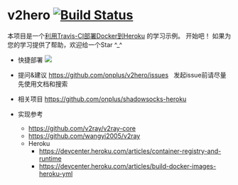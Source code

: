 # v2hero  [![Build Status](https://travis-ci.org/onplus/v2hero.svg?branch=core-3.1)](https://travis-ci.org/onplus/v2hero)
本项目是一个[利用Travis-CI部署Docker到Heroku](https://github.com/onplus/v2hero/tree/core-3.8) 的学习示例。
开始吧！
如果为您的学习提供了帮助，欢迎给一个Star ^_^

* 快捷部署
   [![](https://www.herokucdn.com/deploy/button.png)](https://heroku.com/deploy?template=https://github.com/onplus/v2hero/tree/core-latest)
 
* 提问&建议
   https://github.com/onplus/v2hero/issues
   发起issue前请尽量先使用文档和搜索

* 相关项目
   https://github.com/onplus/shadowsocks-heroku

* 实现参考 
   - https://github.com/v2ray/v2ray-core
   - https://github.com/wangyi2005/v2ray
   - Heroku 
      - https://devcenter.heroku.com/articles/container-registry-and-runtime
      - https://devcenter.heroku.com/articles/build-docker-images-heroku-yml

